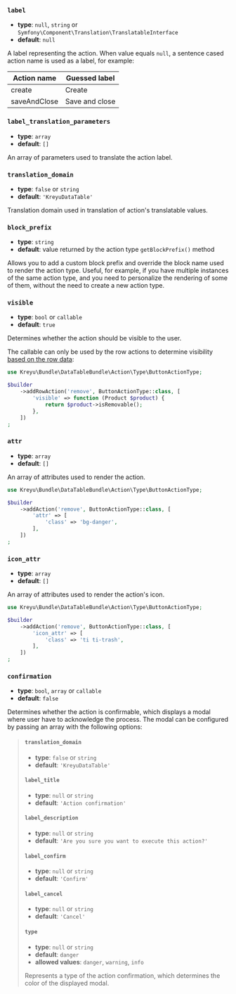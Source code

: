 ### `label`

- **type**: `null`, `string` or `Symfony\Component\Translation\TranslatableInterface`
- **default**: `null`

A label representing the action.
When value equals `null`, a sentence cased action name is used as a label, for example:

| Action name  | Guessed label  |
|--------------|----------------|
| create       | Create         |
| saveAndClose | Save and close |

### `label_translation_parameters`

- **type**: `array`
- **default**: `[]`

An array of parameters used to translate the action label.

### `translation_domain`

- **type**: `false` or `string`
- **default**: `'KreyuDataTable'`

Translation domain used in translation of action's translatable values.

### `block_prefix`

- **type**: `string`
- **default**: value returned by the action type `getBlockPrefix()` method

Allows you to add a custom block prefix and override the block name used to render the action type.
Useful, for example, if you have multiple instances of the same action type, and you need to personalize
the rendering of some of them, without the need to create a new action type.

### `visible`

- **type**: `bool` or `callable`
- **default**: `true`

Determines whether the action should be visible to the user.

The callable can only be used by the row actions to determine visibility [based on the row data](../../../../docs/components/actions.md#using-row-data-in-options):

```php
use Kreyu\Bundle\DataTableBundle\Action\Type\ButtonActionType;

$builder
    ->addRowAction('remove', ButtonActionType::class, [
        'visible' => function (Product $product) {
            return $product->isRemovable();
        },
    ])
;
```

### `attr`

- **type**: `array`
- **default**: `[]`

An array of attributes used to render the action.

```php
use Kreyu\Bundle\DataTableBundle\Action\Type\ButtonActionType;

$builder
    ->addAction('remove', ButtonActionType::class, [
        'attr' => [
            'class' => 'bg-danger',
        ],
    ])
;
```

### `icon_attr`

- **type**: `array`
- **default**: `[]`

An array of attributes used to render the action's icon.

```php
use Kreyu\Bundle\DataTableBundle\Action\Type\ButtonActionType;

$builder
    ->addAction('remove', ButtonActionType::class, [
        'icon_attr' => [
            'class' => 'ti ti-trash',
        ],
    ])
;
```

### `confirmation`

- **type**: `bool`, `array` or `callable`
- **default**: `false`

Determines whether the action is confirmable, which displays a modal where user have to acknowledge the process.
The modal can be configured by passing an array with the following options:

> #### `translation_domain`
> 
> - **type**: `false` or `string`
> - **default**: `'KreyuDataTable'`
> 
> #### `label_title`
> 
> - **type**: `null` or `string`
> - **default**: `'Action confirmation'`
> 
> #### `label_description`
> 
> - **type**: `null` or `string`
> - **default**: `'Are you sure you want to execute this action?'`
> 
> #### `label_confirm`
> 
> - **type**: `null` or `string`
> - **default**: `'Confirm'`
> 
> #### `label_cancel`
> 
> - **type**: `null` or `string`
> - **default**: `'Cancel'`
> 
> #### `type`
> 
> - **type**: `null` or `string`
> - **default**: `danger`
> - **allowed values**: `danger`, `warning`, `info`
> 
> Represents a type of the action confirmation, which determines the color of the displayed modal.
